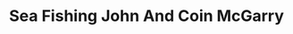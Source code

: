 ---
title: "Sea Fishing John And Coin McGarry"
address: "c/o The Enterprise Bar, Grattan Square, Dungarvan, Waterford"
tel: "+353 (0)58 42 657"
county: "Waterford"
category: "Sea Angling"
type: "Content"
lat: "52.089412689208984"
lng: "-7.635828018188477"
---